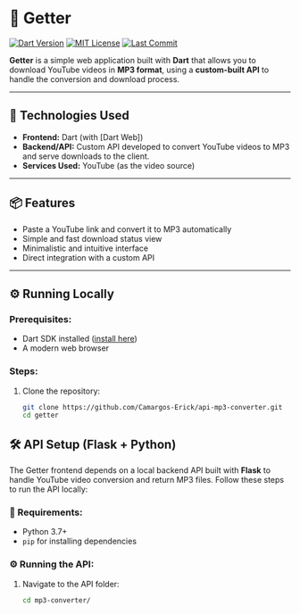 # 🎵 Getter

[![Dart Version](https://img.shields.io/badge/Dart-3.2+-blue.svg)](https://dart.dev/)
[![MIT License](https://img.shields.io/badge/license-MIT-green.svg)](LICENSE)
[![Last Commit](https://img.shields.io/github/last-commit/your-username/getter.svg)](https://github.com/your-username/getter/commits/main)

**Getter** is a simple web application built with **Dart** that allows you to download YouTube videos in **MP3 format**, using a **custom-built API** to handle the conversion and download process.

---

## 🚀 Technologies Used

- **Frontend:** Dart (with [Dart Web])
- **Backend/API:** Custom API developed to convert YouTube videos to MP3 and serve downloads to the client.
- **Services Used:** YouTube (as the video source)

---

## 📦 Features

- Paste a YouTube link and convert it to MP3 automatically
- Simple and fast download status view
- Minimalistic and intuitive interface
- Direct integration with a custom API

---

## ⚙️ Running Locally

### Prerequisites:

- Dart SDK installed ([install here](https://dart.dev/get-dart))
- A modern web browser

### Steps:

1. Clone the repository:
   ```bash
   git clone https://github.com/Camargos-Erick/api-mp3-converter.git
   cd getter
## 🛠️ API Setup (Flask + Python)

The Getter frontend depends on a local backend API built with **Flask** to handle YouTube video conversion and return MP3 files. Follow these steps to run the API locally:

### 📌 Requirements:

- Python 3.7+
- `pip` for installing dependencies

### ⚙️ Running the API:

1. Navigate to the API folder:
   ```bash
   cd mp3-converter/
